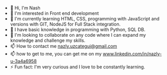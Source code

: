 - 👋 Hi, I'm Nash
- 👀 I'm interested in Front end development
- 🌱 I'm currently learning HTML, CSS, programming with JavaScript and versions with GIT, NodeJS for Full Stack integration.
- 🔭 I have basic knowledge in programming with Python, SQL DB.
- 💞️ I'm looking to collaborate on any code where I can expand my knowledge and challenge my skills.
- 📫 How to contact me nazly.uzcategui@gmail.com
- 📫 how to get to me, you can get me on my www.linkedin.com/in/nazly-u-3a4a6958
- ⚡ Fun fact: I'm very curious and I love to be constantly learning.
  
<!---
Lanash83/Lanash83 is a ✨ special ✨ repository because its `README.md` (this file) appears on your GitHub profile.
You can click the Preview link to take a look at your changes.
--->
